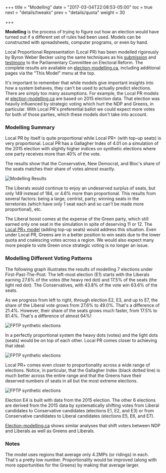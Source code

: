 +++
title = "Modelling"
date = "2017-03-04T22:08:53-05:00"
toc = true
next = "details/tweaks"
prev = "details/quota"
weight = 30

+++

**Modelling** is the process of trying to figure out how an election would have turned
out if a different set of rules had been used.  Models can be constructed with 
spreadsheets, computer programs, or even by hand.

Local Proportional Representation (Local PR) has been modelled rigorously by Byron
Weber Becker using the same techniques as his 
[submission](http://www.parl.gc.ca/Content/HOC/Committee/421/ERRE/Brief/BR8454480/br-external/BeckerByronWeber-e.pdf) and 
[testimony](http://www.parl.gc.ca/HousePublications/Publication.aspx?Language=e&Mode=1&Parl=42&Ses=1&DocId=8514261) 
to the Parliamentary Committee on Electoral Reform.  The complete results are available
on [election-modelling.ca](http://election-modelling.ca/LPR_no_topup/index.html),
including additional pages via the "This Model" menu at the top.

It's important to remember that while models give important insights into how a system
behaves, they can't be used to actually predict elections.  There are simply too many
assumptions.  For example, the Local PR models at 
[election-modelling.ca](http://election-modelling.ca/LPR_no_topup/index.html) are based
on 2015 election data.  That election was heavily influenced by strategic voting which
hurt the NDP and Greens, in particular.  With Local PR's preferential ballot we could expect 
more votes for both of those parties, which these models don't take into account.


### Modelling Summary

Local PR by itself is quite proportional while Local PR+ (with top-up seats) is very proportional.
Local PR has a Gallagher Index of 4.01 on a simulation of the 2015 election with slightly
higher indices on synthetic elections where one party receives more than 40% of the vote.

The results show that the Conservative, New Democrat, and Bloc's share of the seats matches
their share of votes almost exactly. 

![Modelling Results](/static/modelling-results.png)

The Liberals would continue to enjoy an undeserved
surplus of seats, but only 149 instead of 184, or 4.6% more than proportional.  This results 
from several factors: being a large, centrist, party; winning seats in the terretories (which
have only 1 seat each and so can't be made more proportional), etc.

The Liberal boost comes at the expense of the Green party, which still earned only one seat
in the simulation in spite of deserving 11 or 12.  The 
[Local PR+ model](http://election-modelling.ca/LPR_with_topups/index.html) (adding top-up seats) would
address this situation.  Even under Local PR, Greens are in a better position to win seats 
due to the lower quota and coalescing votes across a region.  We would also expect many
more people to vote Green once strategic voting is no longer an issue.

### Modelling Different Voting Patterns

The following graph illustrates the results of modelling 7 elections under First-Past-The-Post.
The left-most election (E1) starts with the Liberals earning 27.6% of the votes (the heavy red
dot) and 17.5% of the seats (the light red dot).  The Conservatives, 
with 43.8% of the vote win 63.6% of the seats.

As we progress from left to right, through election E2, E3, and up to E7, the share of the
Liberal vote grows from 27.6% to 49.0%.  That's a difference of 21.4%.  However, their share
of the seats grows much faster, from 17.5% to 81.4%.  That's a difference of almost 64%!

![FPTP synthetic elections](/static/voteswing-fptp.png)

In a perfectly proportional system the heavy dots (votes) and the light dots (seats) would
be on top of each other.  Local PR comes closer to achieving that ideal:

![FPTP synthetic elections](/static/voteswing-lpr.png)

Local PR+ comes even closer to proportionality across a wide range of elections.  Notice, in 
particular, that the Gallagher Index (black dotted line) is much better across the
entire range and that the Greens have their deserved numbers of seats in all but the
most extreme elections.

![FPTP synthetic elections](/static/voteswing-lpr+.png)

Election E4 is built with data from the 2015 election.  The other 6 elections are
derived from the 2015 data by systematically shifting votes from Liberal candidates
to Conservative candidates (elections E1, E2, and E3) or from Conservative
candidates to Liberal candidates (elections E5, E6, and E7).

[Election-modelling.ca](http://election-modelling.ca/LPR_no_topup/index.html) 
shows similar analyses that shift
voters between NDP and Liberals as well as Greens and Liberals.

### Notes

The model uses regions that average only 4.2MPs (or ridings) in each.  That's a pretty low
number.  Proportionality would be improved (along with more opportunities for the Greens)
by making that average larger.